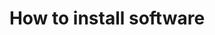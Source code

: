 ---
lang: en
layout: doc
permalink: /doc/how-to-install-software/
redirect_from:
- /doc/software-update-domu/
- /doc/software-update-vm/
- /en/doc/software-update-vm/
- /doc/SoftwareUpdateVM/
- /wiki/SoftwareUpdateVM/
redirect_to: https://qubes-doc-rst.readthedocs.io/en/latest/user/how-to-guides/how-to-install-software.html
ref: 189
title: How to install software
---